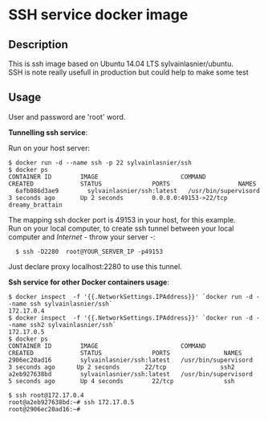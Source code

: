 SSH service docker image
========================


Description
-----------

This is ssh image based on Ubuntu 14.04 LTS sylvainlasnier/ubuntu.  
SSH is note really usefull in production but could help to make some test


Usage
-----

User and password are 'root' word.

 **Tunnelling ssh service**:

Run on your host server:

    $ docker run -d --name ssh -p 22 sylvainlasnier/ssh
    $ docker ps
    CONTAINER ID        IMAGE                       COMMAND                CREATED             STATUS              PORTS                   NAMES
	  6afb086d3ae9        sylvainlasnier/ssh:latest   /usr/bin/supervisord   3 seconds ago       Up 2 seconds        0.0.0.0:49153->22/tcp   dreamy_brattain
	
The mapping ssh docker port is 49153 in your host, for this example.  
Run on your local computer, to create ssh tunnel between your local computer and *Internet* - throw your server -:

	  $ ssh -D2280  root@YOUR_SERVER_IP -p49153

Just declare proxy localhost:2280 to use this tunnel.


  **Ssh service for other Docker containers usage**:    
    
    $ docker inspect  -f '{{.NetworkSettings.IPAddress}}' `docker run -d --name ssh sylvainlasnier/ssh`
    172.17.0.4
    $ docker inspect  -f '{{.NetworkSettings.IPAddress}}' `docker run -d --name ssh2 sylvainlasnier/ssh`
    172.17.0.5
    $ docker ps
    CONTAINER ID        IMAGE                       COMMAND                CREATED             STATUS              PORTS               NAMES
    2906ec20ad16        sylvainlasnier/ssh:latest   /usr/bin/supervisord   3 seconds ago      Up 2 seconds       22/tcp               ssh2                  
	a2eb927638bd        sylvainlasnier/ssh:latest   /usr/bin/supervisord   5 seconds ago       Up 4 seconds        22/tcp              ssh                   
	
  	$ ssh root@172.17.0.4
 	root@a2eb927638bd:~# ssh 172.17.0.5
	root@2906ec20ad16:~#
	
